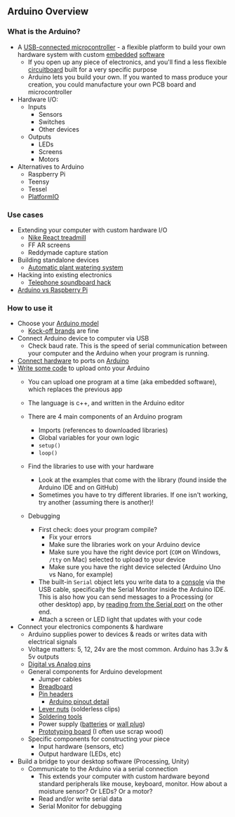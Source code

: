 ## Arduino Overview

### What is the Arduino?

- A [USB-connected microcontroller](https://store-cdn.arduino.cc/usa/catalog/product/cache/1/image/1040x660/604a3538c15e081937dbfbd20aa60aad/a/0/a000066_featured_1_2.jpg) - a flexible platform to build your own hardware system with custom [embedded](https://en.wikipedia.org/wiki/Embedded_software) [software](https://www.sam-solutions.com/blog/top-ten-embedded-software-development-tools/)
  - If you open up any piece of electronics, and you'll find a less flexible [circuitboard](https://upload.wikimedia.org/wikipedia/commons/3/3d/Inside_radio_clock.jpg) built for a very specific purpose
  - Arduino lets you build your own. If you wanted to mass produce your creation, you could manufacture your own PCB board and microcontroller
- Hardware I/O:
  - Inputs
    - Sensors
    - Switches
    - Other devices
  - Outputs
    - LEDs
    - Screens
    - Motors
- Alternatives to Arduino
  - Raspberry Pi
  - Teensy
  - Tessel
  - [PlatformIO](https://platformio.org/)
  
### Use cases

- Extending your computer with custom hardware I/O
  - [Nike React treadmill](https://cacheflowe.com/code/installation/epic-react-instant-go)
  - FF AR screens
  - Reddymade capture station
- Building standalone devices
  - [Automatic plant watering system](https://www.instructables.com/Arduino-Automatic-Watering-System/)
- Hacking into existing electronics
  - [Telephone soundboard hack](https://vimeo.com/202334449)
- [Arduino vs Raspberry Pi](https://makezine.com/2015/12/04/admittedly-simplistic-guide-raspberry-pi-vs-arduino/)

### How to use it

- Choose your [Arduino model](https://www.arduino.cc/en/main/boards)
  - [Kock-off brands](https://www.amazon.com/ATmega328P-Controller-Module-CH340G-Arduino/dp/B07RQ8S1LG/) are fine
- Connect Arduino device to computer via USB
  - Check baud rate. This is the speed of serial communication between your computer and the Arduino when your program is running.
- [Connect hardware](https://www.researchgate.net/profile/Tracey_Booth/publication/259581958/figure/fig1/AS:297156150874112@1447858955606/Example-of-a-prototype-using-an-Arduino-microcontroller-board.png) to ports on [Arduino](https://store-cdn.arduino.cc/usa/catalog/product/cache/1/image/1040x660/604a3538c15e081937dbfbd20aa60aad/a/0/a000066_featured_1_2.jpg)
- [Write some code](https://www.arduino.cc/reference/en/) to upload onto your Arduino
  - You can upload one program at a time (aka embedded software), which replaces the previous app
  - The language is c++, and written in the Arduino editor
  - There are 4 main components of an Arduino program
    - Imports (references to downloaded libraries)
    - Global variables for your own logic
    - `setup()`
    - `loop()`
  - Find the libraries to use with your hardware
    - Look at the examples that come with the library (found inside the Arduino IDE and on GitHub)
    - Sometimes you have to try different libraries. If one isn't working, try another (assuming there is another)!
  
  - Debugging
    - First check: does your program compile? 
      - Fix your errors
      - Make sure the libraries work on your Arduino device
      - Make sure you have the right device port (`COM` on Windows, `/tty` on Mac) selected to upload to your device
      - Make sure you have the right device selected (Arduino Uno vs Nano, for example)
    - The built-in `Serial` object lets you write data to a [console](https://www.freecodecamp.org/news/you-should-have-better-logging-now-fbab2f667fac/) via the USB cable, specifically the Serial Monitor inside the Arduino IDE. This is also how you can send messages to a Processing (or other desktop) app, by [reading from the Serial port](https://learn.sparkfun.com/tutorials/connecting-arduino-to-processing/all) on the other end.
    - Attach a screen or LED light that updates with your code
- Connect your electronics components & hardware
  - Arduino supplies power to devices & reads or writes data with electrical signals
  - Voltage matters: 5, 12, 24v are the most common. Arduino has 3.3v & 5v outputs
  - [Digital vs Analog pins](https://www.allaboutcircuits.com/projects/using-the-arduinos-analog-io/)
  - General components for Arduino development
    - Jumper cables
    - [Breadboard](https://cdn-learn.adafruit.com/guides/cropped_images/000/000/114/medium640/breadboard.jpg?1520539890)
    - [Pin headers](https://en.wikipedia.org/wiki/Pin_header#/media/File:6_Pin_Header.jpg)
      - [Arduino pinout detail](https://www.theengineeringprojects.com/wp-content/uploads/2018/06/Introduction-to-Arduino-UNO.png)
    - [Lever nuts](https://images-na.ssl-images-amazon.com/images/I/616zsAdDLyL._AC_SX679_.jpg) (solderless clips)
    - [Soldering tools](https://learn.adafruit.com/adafruit-guide-excellent-soldering)
    - Power supply ([batteries](https://i.ebayimg.com/images/g/MEAAAOSwxuxbEhT6/s-l1600.jpg) or [wall plug](https://images-na.ssl-images-amazon.com/images/I/31cMIPPiSpL._AC_.jpg))
    - [Prototyping board](http://2.bp.blogspot.com/_ZVgJtItVgnk/SwYL1cxAlcI/AAAAAAAAAmg/B93YDLSgDn4/s400/DIY-Vacuum-Tube-Prototyping-Board.jpg) (I often use scrap wood)
  - Specific components for constructing your piece
    - Input hardware (sensors, etc)
    - Output hardware (LEDs, etc)
- Build a bridge to your desktop software (Processing, Unity)
  - Communicate to the Arduino via a serial connection
    - This extends your computer with custom hardware beyond standard peripherals like mouse, keyboard, monitor. How about a moisture sensor? Or LEDs? Or a motor?
    - Read and/or write serial data
    - Serial Monitor for debugging
